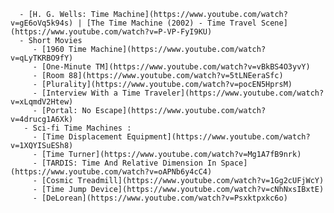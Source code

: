       - [H. G. Wells: Time Machine](https://www.youtube.com/watch?v=gE6oVq5k94s) | [The Time Machine (2002) - Time Travel Scene](https://www.youtube.com/watch?v=P-VP-FyI9KU) 
      - Short Movies
         - [1960 Time Machine](https://www.youtube.com/watch?v=qLyTKRBO9fY)
         - [One-Minute TM](https://www.youtube.com/watch?v=vBkBS4O3yvY) 
         - [Room 88](https://www.youtube.com/watch?v=5tLNEeraSfc) 
         - [Plurality](https://www.youtube.com/watch?v=pocEN5HprsM) 
         - [Interview With a Time Traveler](https://www.youtube.com/watch?v=xLqmdV2Htew)
         - [Portal: No Escape](https://www.youtube.com/watch?v=4drucg1A6Xk)
       - Sci-fi Time Machines : 
         - [Time Displacement Equipment](https://www.youtube.com/watch?v=1XQYISuESh8)
         - [Time Turner](https://www.youtube.com/watch?v=Mg1A7fB9nrk)
         - [TARDIS: Time And Relative Dimension In Space](https://www.youtube.com/watch?v=oAPNb6y4cC4)
         - [Cosmic Treadmill](https://www.youtube.com/watch?v=1Gg2cUFjWcY)
         - [Time Jump Device](https://www.youtube.com/watch?v=cNhNxsIBxtE)
         - [DeLorean](https://www.youtube.com/watch?v=Psxktpxkc6o)

